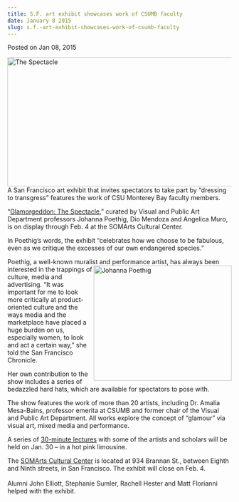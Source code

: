 ```yaml
---
title: S.F. art exhibit showcases work of CSUMB faculty
date: January 8 2015
slug: s.f.-art-exhibit-showcases-work-of-csumb-faculty
---
```


 



<span class="date">Posted on Jan 08, 2015    </span>
<p><img alt=" The Spectacle" src="https://news.csumb.edu/sites/default/files/65/attachments/news/images/glamorgeddon-preview-image_15114494154_l.jpg" style="width:550px; height:290px; float:left">A San Francisco art
exhibit that invites spectators to take part by &#x201C;dressing to
transgress&#x201D; features the work of CSU Monterey Bay faculty
members.</img></p>
<p>&#x201C;<a href="https://www.somarts.org/glamorgeddonopens/" rel="nofollow">Glamorgeddon: The Spectacle</a>,&#x201D; curated by Visual and
Public Art Department professors Johanna Poethig, Dio Mendoza and
Angelica Muro, is on display through Feb. 4 at the SOMArts Cultural
Center.</p>
<p>In Poethig&#x2019;s words, the exhibit &#x201C;celebrates how we choose to be
fabulous, even as we critique the excesses of our own endangered
species.&#x201D;</p>
<p>Poethig, a well-known muralist and performance artist, has
always been interested in the trappings&#xA0;<img alt="Johanna Poethig" src="https://news.csumb.edu/sites/default/files/65/attachments/news/images/johanna_poethig_0.jpg" style="width:310px; height:259px; float:right">of culture, media
and advertising. &#x201C;It was important for me to look more critically
at product-oriented culture and the ways media and the marketplace
have placed a huge burden on us, especially women, to look and act
a certain way,&#x201D; she told the San Francisco Chronicle.</img></p>
<p>Her own contribution to the show includes a series of bedazzled
hard hats, which are available for spectators to pose with.</p>
<p>The show features the work of more than 20 artists, including
Dr. Amalia Mesa-Bains, professor emerita at CSUMB and former chair
of the Visual and Public Art Department. All works explore the
concept of &#x201C;glamour&#x201D; via visual art, mixed media and
performance.</p>
<p>A series of <a href="https://www.somarts.org/limolectures/" rel="nofollow">30-minute lectures</a> with some of the artists and
scholars will be held on Jan. 30 &#x2013; in a hot pink limousine.</p>
<p>The <a href="https://www.somarts.org" rel="nofollow">SOMArts
Cultural Center</a> is located at 934 Brannan St., between Eighth
and Ninth streets, in San Francisco. The exhibit will close on Feb.
4.&#xA0;<br>
<br>
Alumni John Elliott, Stephanie Sumler, Rachell Hester and Matt
Florianni helped with the exhibit.</br></br></p>





```
